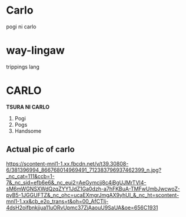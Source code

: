 # Carlo
pogi ni carlo
# way-lingaw
trippings lang
# CARLO
**TSURA NI CARLO**
1. Pogi
2. Pogs
3. Handsome

## Actual pic of carlo

https://scontent-mnl1-1.xx.fbcdn.net/v/t39.30808-6/381396994_866768014969491_712383796937462399_n.jpg?_nc_cat=111&ccb=1-7&_nc_sid=efb6e6&_nc_eui2=AeGymcjj8c4jBgUJMrTVI4-sM6mWGNSXWdQzqZYY1JdZ1Ga0dzh-a7hFKBuA-TMFwUmbJwcwoZ-pyB5-1JGGUFTZ&_nc_ohc=ucaEXmgrJmgAX9yhUI_&_nc_ht=scontent-mnl1-1.xx&cb_e2o_trans=t&oh=00_AfCTIj-4dsH2oifbnkjjua11uORvUpmc37ZjAaouU9SaUA&oe=656C1931
